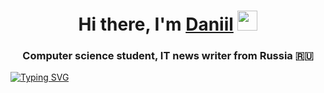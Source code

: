 <h1 align="center">Hi there, I'm <a href="" target="_blank">Daniil</a> 
<img src="https://github.com/blackcater/blackcater/raw/main/images/Hi.gif" height="32"/></h1>
<h3 align="center">Computer science student, IT news writer from Russia 🇷🇺</h3>

<!-- ![изображение](https://user-images.githubusercontent.com/34382881/152286209-f097f647-988c-4e58-846a-7cd68a7135ec.png) -->

[![Typing SVG](https://readme-typing-svg.herokuapp.com?color=%2322F70C&duration=2000&multiline=true&lines=I+hate+NIG;HTCORE)](https://git.io/typing-svg)

